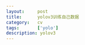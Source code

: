 ```yaml
---
layout:     post
title:      yolov3训练自己数据
category:   cv
tags:       ['yolo']
description: yolov3
---
```



